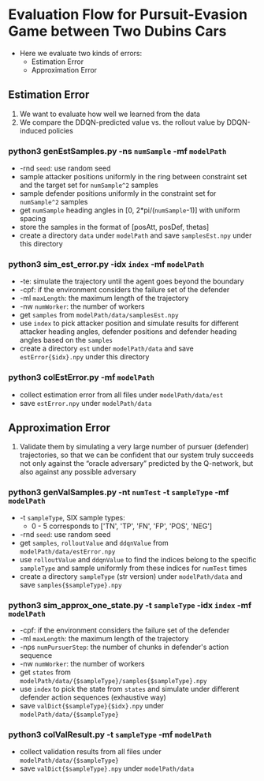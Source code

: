 # Evaluation Flow for Pursuit-Evasion Game between Two Dubins Cars
* Here we evaluate two kinds of errors:
    * Estimation Error
    * Approximation Error

## Estimation Error
1. We want to evaluate how well we learned from the data
2. We compare the DDQN-predicted value vs. the rollout value by DDQN-induced
policies

### python3 genEstSamples.py -ns `numSample` -mf `modelPath`
* -rnd `seed`: use random seed
* sample attacker positions uniformly in the ring between constraint set and
the target set for `numSample^2` samples
* sample defender positions uniformly in the constraint set for `numSample^2`
samples
* get `numSample` heading angles in [0, 2*pi/(`numSample`-1)] with uniform
spacing
* store the samples in the format of [posAtt, posDef, thetas]
* create a directory `data` under `modelPath` and save `samplesEst.npy` under
this directory

### python3 sim_est_error.py -idx `index` -mf `modelPath`
* -te: simulate the trajectory until the agent goes beyond the boundary
* -cpf: if the environment considers the failure set of the defender
* -ml `maxLength`: the maximum length of the trajectory
* -nw `numWorker`: the number of workers
* get `samples` from `modelPath/data/samplesEst.npy`
* use `index` to pick attacker position and simulate results for different
attacker heading angles, defender positions and defender heading angles based
on the `samples`
* create a directory `est` under `modelPath/data` and save `estError{$idx}.npy`
under this directory

### python3 colEstError.py -mf `modelPath`
* collect estimation error from all files under `modelPath/data/est`
* save `estError.npy` under `modelPath/data`

## Approximation Error
1. Validate them by simulating a very large number of pursuer (defender)
trajectories, so that we can be confident that our system truly succeeds not
only against the “oracle adversary” predicted by the Q-network, but also against
any possible adversary

### python3 genValSamples.py -nt `numTest` -t `sampleType` -mf `modelPath`
* -t `sampleType`, SIX sample types:
    * 0 - 5 corresponds to ['TN', 'TP', 'FN', 'FP', 'POS', 'NEG']
* -rnd `seed`: use random seed
* get `samples`, `rolloutValue` and `ddqnValue` from `modelPath/data/estError.npy`
* use `rolloutValue` and `ddqnValue` to find the indices belong to the specific
`sampleType` and sample uniformly from these indices for `numTest` times
* create a directory `sampleType` (str version) under `modelPath/data` and save
`samples{$sampleType}.npy`

### python3 sim_approx_one_state.py -t `sampleType` -idx `index` -mf `modelPath`
* -cpf: if the environment considers the failure set of the defender
* -ml `maxLength`: the maximum length of the trajectory
* -nps `numPursuerStep`: the number of chunks in defender's action sequence
* -nw `numWorker`: the number of workers
* get `states` from `modelPath/data/{$sampleType}/samples{$sampleType}.npy`
* use `index` to pick the state from `states` and simulate under different
defender action sequences (exhaustive way)
* save `valDict{$sampleType}{$idx}.npy` under `modelPath/data/{$sampleType}`

### python3 colValResult.py -t `sampleType` -mf `modelPath`
* collect validation results from all files under `modelPath/data/{$sampleType}`
* save `valDict{$sampleType}.npy` under `modelPath/data`